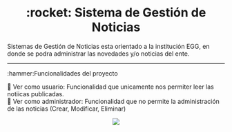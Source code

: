 <h1 align="center">:rocket: Sistema de Gestión de Noticias</h1>
Sistemas de Gestión de Noticias esta orientado a la institución EGG, en donde se podra administrar las novedades y/o noticias del ente.

<hr>
:hammer:Funcionalidades del proyecto <br>

:small_blue_diamond: Ver como usuario: Funcionalidad que unicamente nos permiter leer las notiicas publicadas. <br>
:small_blue_diamond: Ver como administrador: Funcionalidad que no permite la administración de las noticias (Crear, Modificar, Eliminar) <br>

<p align="center">
   <img src="https://img.shields.io/badge/STATUS-EN%20DESAROLLO-green">
   </p>
